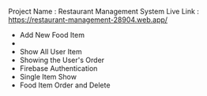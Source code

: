
Project Name : Restaurant Management System 
Live Link : https://restaurant-management-28904.web.app/

<ul>
    <li>Add New Food Item<li>
    <li>Show All User Item</li>
    <li>Showing the User's Order</li>
    <li>Firebase Authentication</li>
    <li>Single Item Show</li>
    <li>Food Item Order and Delete</li>
</ul>
